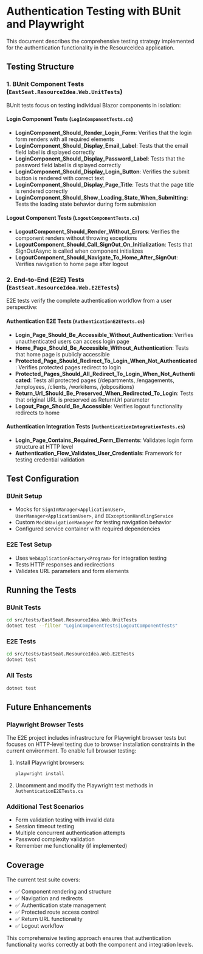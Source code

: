 # Authentication Testing with BUnit and Playwright

This document describes the comprehensive testing strategy implemented for the authentication functionality in the ResourceIdea application.

## Testing Structure

### 1. BUnit Component Tests (`EastSeat.ResourceIdea.Web.UnitTests`)

BUnit tests focus on testing individual Blazor components in isolation:

#### Login Component Tests (`LoginComponentTests.cs`)
- **LoginComponent_Should_Render_Login_Form**: Verifies that the login form renders with all required elements
- **LoginComponent_Should_Display_Email_Label**: Tests that the email field label is displayed correctly
- **LoginComponent_Should_Display_Password_Label**: Tests that the password field label is displayed correctly
- **LoginComponent_Should_Display_Login_Button**: Verifies the submit button is rendered with correct text
- **LoginComponent_Should_Display_Page_Title**: Tests that the page title is rendered correctly
- **LoginComponent_Should_Show_Loading_State_When_Submitting**: Tests the loading state behavior during form submission

#### Logout Component Tests (`LogoutComponentTests.cs`)
- **LogoutComponent_Should_Render_Without_Errors**: Verifies the component renders without throwing exceptions
- **LogoutComponent_Should_Call_SignOut_On_Initialization**: Tests that SignOutAsync is called when component initializes
- **LogoutComponent_Should_Navigate_To_Home_After_SignOut**: Verifies navigation to home page after logout

### 2. End-to-End (E2E) Tests (`EastSeat.ResourceIdea.Web.E2ETests`)

E2E tests verify the complete authentication workflow from a user perspective:

#### Authentication E2E Tests (`AuthenticationE2ETests.cs`)
- **Login_Page_Should_Be_Accessible_Without_Authentication**: Verifies unauthenticated users can access login page
- **Home_Page_Should_Be_Accessible_Without_Authentication**: Tests that home page is publicly accessible
- **Protected_Page_Should_Redirect_To_Login_When_Not_Authenticated**: Verifies protected pages redirect to login
- **Protected_Pages_Should_All_Redirect_To_Login_When_Not_Authenticated**: Tests all protected pages (/departments, /engagements, /employees, /clients, /workitems, /jobpositions)
- **Return_Url_Should_Be_Preserved_When_Redirected_To_Login**: Tests that original URL is preserved as ReturnUrl parameter
- **Logout_Page_Should_Be_Accessible**: Verifies logout functionality redirects to home

#### Authentication Integration Tests (`AuthenticationIntegrationTests.cs`)
- **Login_Page_Contains_Required_Form_Elements**: Validates login form structure at HTTP level
- **Authentication_Flow_Validates_User_Credentials**: Framework for testing credential validation

## Test Configuration

### BUnit Setup
- Mocks for `SignInManager<ApplicationUser>`, `UserManager<ApplicationUser>`, and `IExceptionHandlingService`
- Custom `MockNavigationManager` for testing navigation behavior
- Configured service container with required dependencies

### E2E Test Setup
- Uses `WebApplicationFactory<Program>` for integration testing
- Tests HTTP responses and redirections
- Validates URL parameters and form elements

## Running the Tests

### BUnit Tests
```bash
cd src/tests/EastSeat.ResourceIdea.Web.UnitTests
dotnet test --filter "LoginComponentTests|LogoutComponentTests"
```

### E2E Tests
```bash
cd src/tests/EastSeat.ResourceIdea.Web.E2ETests
dotnet test
```

### All Tests
```bash
dotnet test
```

## Future Enhancements

### Playwright Browser Tests
The E2E project includes infrastructure for Playwright browser tests but focuses on HTTP-level testing due to browser installation constraints in the current environment. To enable full browser testing:

1. Install Playwright browsers:
   ```bash
   playwright install
   ```

2. Uncomment and modify the Playwright test methods in `AuthenticationE2ETests.cs`

### Additional Test Scenarios
- Form validation testing with invalid data
- Session timeout testing
- Multiple concurrent authentication attempts
- Password complexity validation
- Remember me functionality (if implemented)

## Coverage

The current test suite covers:
- ✅ Component rendering and structure
- ✅ Navigation and redirects
- ✅ Authentication state management
- ✅ Protected route access control
- ✅ Return URL functionality
- ✅ Logout workflow

This comprehensive testing approach ensures that authentication functionality works correctly at both the component and integration levels.
